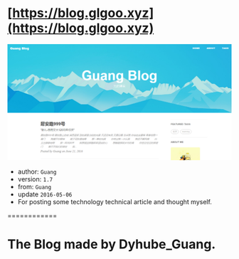 ﻿[https://blog.glgoo.xyz](https://blog.glgoo.xyz)
============
![博客首页.png](/img/博客首页.png "博客首页")

+ author: `Guang`
+ version: `1.7`
+ from: `Guang`
+ update `2016-05-06`
+ For posting some technology technical article and thought myself.

============


# The Blog made by Dyhube_Guang.
